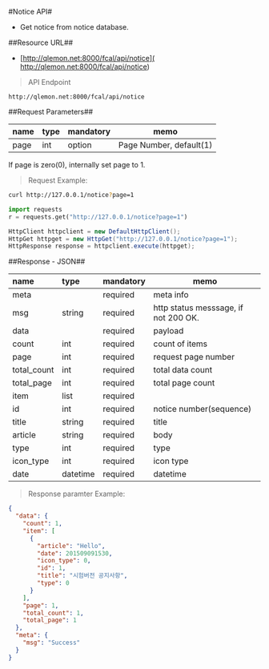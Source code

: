 
#Notice API#

- Get notice from notice database.

##Resource URL##
- [http://qlemon.net:8000/fcal/api/notice]( http://qlemon.net:8000/fcal/api/notice)

> API Endpoint 
```
http://qlemon.net:8000/fcal/api/notice
```   
 
     
##Request Parameters##

| name            | type            | mandatory | memo           | 
| :------------------------- |:---------------|:---|------------------------| 
| page                     | int    | option | Page Number, default(1)  |
 
<aside class="notice">
If page is zero(0), internally set page to 1. 
</aside>



> Request Example:


```bash
curl http://127.0.0.1/notice?page=1
```
 
```python
import requests
r = requests.get("http://127.0.0.1/notice?page=1")
```

```java
HttpClient httpclient = new DefaultHttpClient();
HttpGet httpget = new HttpGet("http://127.0.0.1/notice?page=1");
HttpResponse response = httpclient.execute(httpget);
```



##Response - JSON##

| name            | type            | mandatory | memo           | 
| :------------------------- |:---------------|:---|------------------------| 
| meta       |     | required | meta info                                   |
| msg       | string  | required | http status messsage, if not 200 OK.      |
| data    |  | required |  payload                                                        |  
|   count    |int  | required | count of items                                             |  
|   page          | int    | required | request page number |
|   total_count   | int    | required | total data count    |
|   total_page    | int    | required | total page count  |
|   item    | list | required |                                     |  
| id                     | int    | required | notice number(sequence) |
| title             | string    | required | title        | 
| article             | string    | required | body               | 
| type             | int    | required | type             | 
| icon_type             | int    | required | icon type               | 
| date            | datetime    | required | datetime             | 

 
> Response paramter Example:
```json
{
  "data": {
    "count": 1,
    "item": [
      {
        "article": "Hello",
        "date": 201509091530,
        "icon_type": 0,
        "id": 1,
        "title": "시험버전 공지사항",
        "type": 0
      }
    ],
    "page": 1,
    "total_count": 1,
    "total_page": 1
  },
  "meta": {
    "msg": "Success"
  }
}

``` 